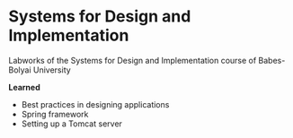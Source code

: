 # Systems for Design and Implementation

Labworks of the Systems for Design and Implementation course of Babes-Bolyai University

**Learned**
* Best practices in designing applications
* Spring framework
* Setting up a Tomcat server
 
